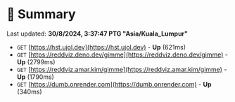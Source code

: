 # 📖 Summary
Last updated: **30/8/2024, 3:37:47 PTG "Asia/Kuala_Lumpur"**

- `GET` [https://hst.ujol.dev](https://hst.ujol.dev) - **Up** (621ms)
- `GET` [https://reddviz.deno.dev/gimme](https://reddviz.deno.dev/gimme) - **Up** (2799ms)
- `GET` [https://reddviz.amar.kim/gimme](https://reddviz.amar.kim/gimme) - **Up** (1790ms)
- `GET` [https://dumb.onrender.com](https://dumb.onrender.com) - **Up** (340ms)
